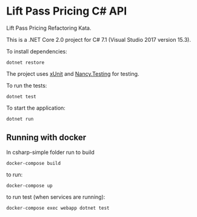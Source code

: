 # Lift Pass Pricing C# API

Lift Pass Pricing Refactoring Kata.

This is a .NET Core 2.0 project for C# 7.1 (Visual Studio 2017 version 15.3).

To install dependencies:

    dotnet restore

The project uses [xUnit](https://xunit.github.io/) and [Nancy.Testing](https://github.com/NancyFx/Nancy/wiki/Testing-your-application) for testing.

To run the tests:

    dotnet test

To start the application:

    dotnet run


## Running with docker
In csharp-simple folder run to build

    docker-compose build

to run:

    docker-compose up

to run test (when services are running):

    docker-compose exec webapp dotnet test

